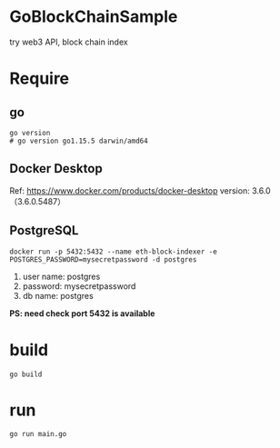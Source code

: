 # GoBlockChainSample
try web3 API, block chain index

# Require
## go
```shell
go version                        
# go version go1.15.5 darwin/amd64
```

## Docker Desktop
Ref: https://www.docker.com/products/docker-desktop
version: 3.6.0（3.6.0.5487）

## PostgreSQL
```shell
docker run -p 5432:5432 --name eth-block-indexer -e POSTGRES_PASSWORD=mysecretpassword -d postgres
```
1. user name: postgres
1. password: mysecretpassword
1. db name: postgres

**PS: need check port 5432 is available**

# build
```shell
go build
```

# run
```shell
go run main.go
```